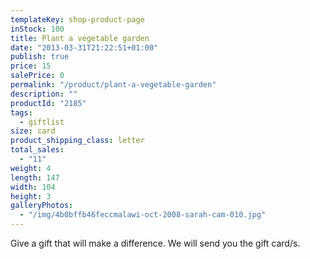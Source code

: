 ```yaml
---
templateKey: shop-product-page
inStock: 100
title: Plant a vegetable garden
date: "2013-03-31T21:22:51+01:00"
publish: true
price: 15
salePrice: 0
permalink: "/product/plant-a-vegetable-garden"
description: ""
productId: "2185"
tags:
  - giftlist
size: card
product_shipping_class: letter
total_sales:
  - "11"
weight: 4
length: 147
width: 104
height: 3
galleryPhotos:
  - "/img/4b0bffb46feccmalawi-oct-2008-sarah-cam-010.jpg"
---
```


Give a gift that will make a difference. We will send you the gift card/s.
